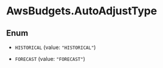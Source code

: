 # AwsBudgets.AutoAdjustType

## Enum


* `HISTORICAL` (value: `"HISTORICAL"`)

* `FORECAST` (value: `"FORECAST"`)


